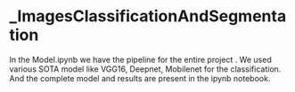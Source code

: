 # _ImagesClassificationAndSegmentation

In the Model.ipynb we have the pipeline for the entire project . 
We used various SOTA model like VGG16, Deepnet, Mobilenet for the classification. 
And the complete model and results are present in the ipynb notebook. 
